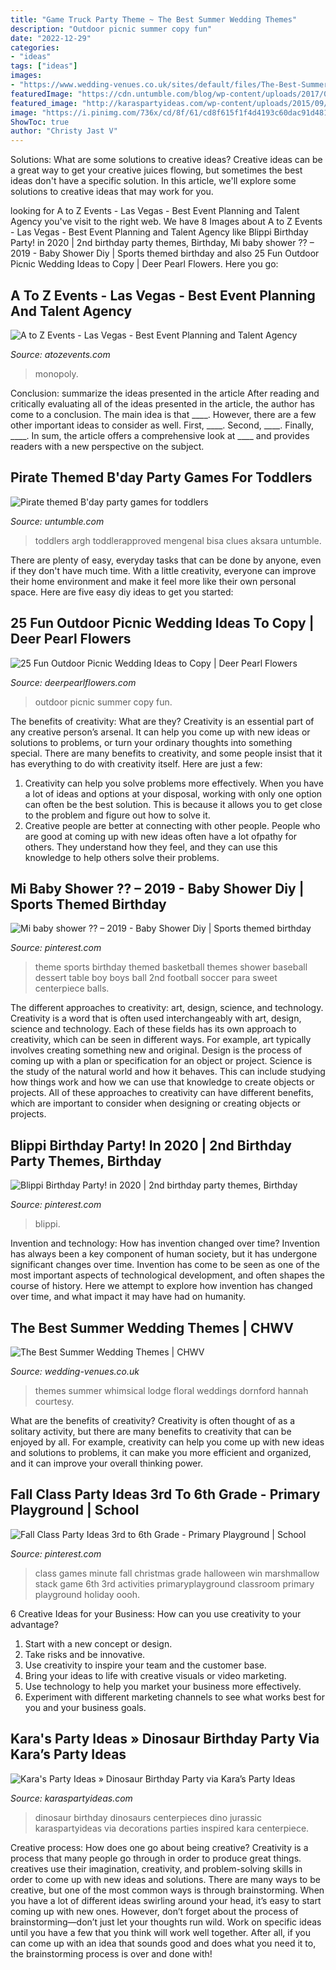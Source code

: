 ```yaml
---
title: "Game Truck Party Theme ~ The Best Summer Wedding Themes"
description: "Outdoor picnic summer copy fun"
date: "2022-12-29"
categories:
- "ideas"
tags: ["ideas"]
images:
- "https://www.wedding-venues.co.uk/sites/default/files/The-Best-Summer-Wedding-Themes-HannahDornfordMayPhotography.jpg"
featuredImage: "https://cdn.untumble.com/blog/wp-content/uploads/2017/06/Treasure-hunt.jpg"
featured_image: "http://karaspartyideas.com/wp-content/uploads/2015/09/Dinosaur-Birthday-Party-via-Karas-Party-Ideas-KarasPartyIdeas.com21.jpg"
image: "https://i.pinimg.com/736x/cd/8f/61/cd8f615f1f4d4193c60dac91d48151e9.jpg"
ShowToc: true
author: "Christy Jast V"
---
```



Solutions: What are some solutions to creative ideas?
Creative ideas can be a great way to get your creative juices flowing, but sometimes the best ideas don't have a specific solution. In this article, we'll explore some solutions to creative ideas that may work for you.

	

		
looking for A to Z Events - Las Vegas - Best Event Planning and Talent Agency you've visit to the right web. We have 8 Images about A to Z Events - Las Vegas - Best Event Planning and Talent Agency like Blippi Birthday Party! in 2020 | 2nd birthday party themes, Birthday, Mi baby shower ?? – 2019 - Baby Shower Diy | Sports themed birthday and also 25 Fun Outdoor Picnic Wedding Ideas to Copy | Deer Pearl Flowers. Here you go:
		
    
## A To Z Events - Las Vegas - Best Event Planning And Talent Agency

<img loading=lazy src="https://www.atozevents.com/files/3115/0160/6050/IMG_1752.jpg" onerror="this.onerror=null;this.src='https://tse3.mm.bing.net/th?id=OIP.10_6uIcb-ehNfD8LyAJ5lgHaFj&amp;pid=15.1';" alt="A to Z Events - Las Vegas - Best Event Planning and Talent Agency">

_Source: atozevents.com_

>monopoly. 

	

Conclusion: summarize the ideas presented in the article
After reading and critically evaluating all of the ideas presented in the article, the author has come to a conclusion. The main idea is that ____. However, there are a few other important ideas to consider as well. First, ____. Second, ____. Finally, ____. In sum, the article offers a comprehensive look at ____ and provides readers with a new perspective on the subject.

    
## Pirate Themed B&#039;day Party Games For Toddlers

<img loading=lazy src="https://cdn.untumble.com/blog/wp-content/uploads/2017/06/Treasure-hunt.jpg" onerror="this.onerror=null;this.src='https://tse3.mm.bing.net/th?id=OIP.tUp8CIQ9Op6jhXxoYbXiMwHaFj&amp;pid=15.1';" alt="Pirate themed B&#039;day party games for toddlers">

_Source: untumble.com_

>toddlers argh toddlerapproved mengenal bisa clues aksara untumble. 

	

There are plenty of easy, everyday tasks that can be done by anyone, even if they don't have much time. With a little creativity, everyone can improve their home environment and make it feel more like their own personal space. Here are five easy diy ideas to get you started: 

    
## 25 Fun Outdoor Picnic Wedding Ideas To Copy | Deer Pearl Flowers

<img loading=lazy src="https://www.deerpearlflowers.com/wp-content/uploads/2017/02/Summer-Outdoor-Picnic-Wedding-Ideas-3.jpg" onerror="this.onerror=null;this.src='https://tse2.mm.bing.net/th?id=OIP.NXS8DreooO-NQF-KINk5JgHaI2&amp;pid=15.1';" alt="25 Fun Outdoor Picnic Wedding Ideas to Copy | Deer Pearl Flowers">

_Source: deerpearlflowers.com_

>outdoor picnic summer copy fun. 

	

The benefits of creativity: What are they?
Creativity is an essential part of any creative person’s arsenal. It can help you come up with new ideas or solutions to problems, or turn your ordinary thoughts into something special. There are many benefits to creativity, and some people insist that it has everything to do with creativity itself. Here are just a few: 
1) Creativity can help you solve problems more effectively. When you have a lot of ideas and options at your disposal, working with only one option can often be the best solution. This is because it allows you to get close to the problem and figure out how to solve it. 
2) Creative people are better at connecting with other people. People who are good at coming up with new ideas often have a lot ofpathy for others. They understand how they feel, and they can use this knowledge to help others solve their problems.

    
## Mi Baby Shower ?? – 2019 - Baby Shower Diy | Sports Themed Birthday

<img loading=lazy src="https://i.pinimg.com/736x/20/9b/28/209b28228075b2a0d6fa3f5e5b723c14.jpg" onerror="this.onerror=null;this.src='https://tse2.mm.bing.net/th?id=OIP.x6rIsoW2W84JnfE-mnQn4wAAAA&amp;pid=15.1';" alt="Mi baby shower ?? – 2019 - Baby Shower Diy | Sports themed birthday">

_Source: pinterest.com_

>theme sports birthday themed basketball themes shower baseball dessert table boy boys ball 2nd football soccer para sweet centerpiece balls. 

	

The different approaches to creativity: art, design, science, and technology.
Creativity is a word that is often used interchangeably with art, design, science and technology. Each of these fields has its own approach to creativity, which can be seen in different ways. For example, art typically involves creating something new and original. Design is the process of coming up with a plan or specification for an object or project. Science is the study of the natural world and how it behaves. This can include studying how things work and how we can use that knowledge to create objects or projects. All of these approaches to creativity can have different benefits, which are important to consider when designing or creating objects or projects.

    
## Blippi Birthday Party! In 2020 | 2nd Birthday Party Themes, Birthday

<img loading=lazy src="https://i.pinimg.com/736x/cd/8f/61/cd8f615f1f4d4193c60dac91d48151e9.jpg" onerror="this.onerror=null;this.src='https://tse3.mm.bing.net/th?id=OIP.DitrwIh1f0WZo-naponZbwHaLm&amp;pid=15.1';" alt="Blippi Birthday Party! in 2020 | 2nd birthday party themes, Birthday">

_Source: pinterest.com_

>blippi. 

	

Invention and technology: How has invention changed over time?
Invention has always been a key component of human society, but it has undergone significant changes over time. Invention has come to be seen as one of the most important aspects of technological development, and often shapes the course of history. Here we attempt to explore how invention has changed over time, and what impact it may have had on humanity.

    
## The Best Summer Wedding Themes | CHWV

<img loading=lazy src="https://www.wedding-venues.co.uk/sites/default/files/The-Best-Summer-Wedding-Themes-HannahDornfordMayPhotography.jpg" onerror="this.onerror=null;this.src='https://tse2.mm.bing.net/th?id=OIP.QGfuSikl6wcPS6bRWjtktgHaLH&amp;pid=15.1';" alt="The Best Summer Wedding Themes | CHWV">

_Source: wedding-venues.co.uk_

>themes summer whimsical lodge floral weddings dornford hannah courtesy. 

	

What are the benefits of creativity?
Creativity is often thought of as a solitary activity, but there are many benefits to creativity that can be enjoyed by all. For example, creativity can help you come up with new ideas and solutions to problems, it can make you more efficient and organized, and it can improve your overall thinking power.

    
## Fall Class Party Ideas 3rd To 6th Grade - Primary Playground | School

<img loading=lazy src="https://i.pinimg.com/736x/b9/4f/f7/b94ff7afaf3bb78d840f86b9b2097599.jpg" onerror="this.onerror=null;this.src='https://tse1.mm.bing.net/th?id=OIP.5nCxCr52FH1nwKZNQ-vPaQHaLG&amp;pid=15.1';" alt="Fall Class Party Ideas 3rd to 6th Grade - Primary Playground | School">

_Source: pinterest.com_

>class games minute fall christmas grade halloween win marshmallow stack game 6th 3rd activities primaryplayground classroom primary playground holiday oooh. 

	

6 Creative Ideas for your Business: How can you use creativity to your advantage?
1. Start with a new concept or design.
2. Take risks and be innovative.
3. Use creativity to inspire your team and the customer base. 
4. Bring your ideas to life with creative visuals or video marketing. 
5. Use technology to help you market your business more effectively. 
6. Experiment with different marketing channels to see what works best for you and your business goals.

    
## Kara&#039;s Party Ideas » Dinosaur Birthday Party Via Kara’s Party Ideas

<img loading=lazy src="http://karaspartyideas.com/wp-content/uploads/2015/09/Dinosaur-Birthday-Party-via-Karas-Party-Ideas-KarasPartyIdeas.com21.jpg" onerror="this.onerror=null;this.src='https://tse1.mm.bing.net/th?id=OIP.h4pdO0zIVNlJFpY9YgYIRwHaLH&amp;pid=15.1';" alt="Kara&#039;s Party Ideas » Dinosaur Birthday Party via Kara’s Party Ideas">

_Source: karaspartyideas.com_

>dinosaur birthday dinosaurs centerpieces dino jurassic karaspartyideas via decorations parties inspired kara centerpiece. 

	

Creative process: How does one go about being creative?
Creativity is a process that many people go through in order to produce great things. creatives use their imagination, creativity, and problem-solving skills in order to come up with new ideas and solutions. There are many ways to be creative, but one of the most common ways is through brainstorming. When you have a lot of different ideas swirling around your head, it’s easy to start coming up with new ones. However, don’t forget about the process of brainstorming—don’t just let your thoughts run wild. Work on specific ideas until you have a few that you think will work well together. After all, if you can come up with an idea that sounds good and does what you need it to, the brainstorming process is over and done with!

